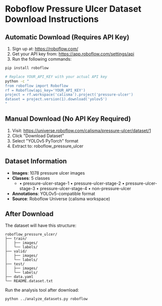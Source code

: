 
# Roboflow Pressure Ulcer Dataset Download Instructions

## Automatic Download (Requires API Key)

1. Sign up at: https://roboflow.com/
2. Get your API key from: https://app.roboflow.com/settings/api
3. Run the following commands:

```bash
pip install roboflow

# Replace YOUR_API_KEY with your actual API key
python -c "
from roboflow import Roboflow
rf = Roboflow(api_key='YOUR_API_KEY')
project = rf.workspace('calisma').project('pressure-ulcer')
dataset = project.version(1).download('yolov5')
"
```

## Manual Download (No API Key Required)

1. Visit: https://universe.roboflow.com/calisma/pressure-ulcer/dataset/1
2. Click "Download Dataset"
3. Select "YOLOv5 PyTorch" format
4. Extract to: roboflow_pressure_ulcer

## Dataset Information

- **Images**: 1078 pressure ulcer images
- **Classes**: 5 classes
  -   • pressure-ulcer-stage-1
  • pressure-ulcer-stage-2
  • pressure-ulcer-stage-3
  • pressure-ulcer-stage-4
  • non-pressure-ulcer
- **Annotations**: YOLOv5-compatible format
- **Source**: Roboflow Universe (calisma workspace)

## After Download

The dataset will have this structure:
```
roboflow_pressure_ulcer/
├── train/
│   ├── images/
│   └── labels/
├── valid/
│   ├── images/
│   └── labels/
├── test/
│   ├── images/
│   └── labels/
├── data.yaml
└── README.dataset.txt
```

Run the analysis tool after download:
```bash
python ../analyze_datasets.py roboflow
```
